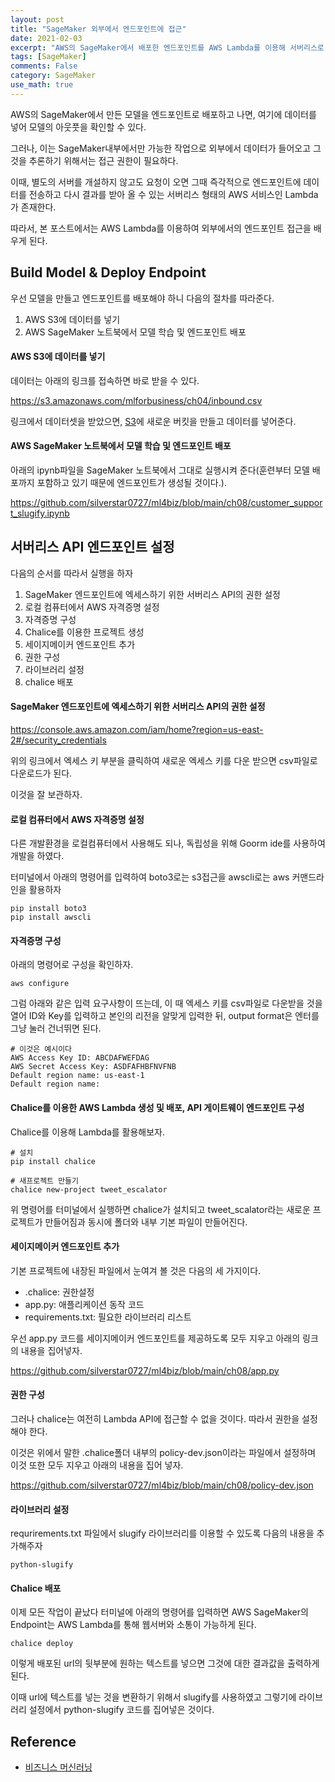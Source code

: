 ```yaml
---
layout: post
title: "SageMaker 외부에서 엔드포인트에 접근"
date: 2021-02-03
excerpt: "AWS의 SageMaker에서 배포한 엔드포인트를 AWS Lambda를 이용해 서버리스로 외부에서 접근하는 방법을 배운다."
tags: [SageMaker]
comments: False
category: SageMaker
use_math: true
---
```


AWS의 SageMaker에서 만든 모델을 엔드포인트로 배포하고 나면, 여기에 데이터를 넣어 모델의 아웃풋을 확인할 수 있다.

그러나, 이는 SageMaker내부에서만 가능한 작업으로 외부에서 데이터가 들어오고 그것을 추론하기 위해서는 접근 권한이 필요하다.

이때, 별도의 서버를 개설하지 않고도 요청이 오면 그때 즉각적으로 엔드포인트에 데이터를 전송하고 다시 결과를 받아 올 수 있는 서버리스 형태의 AWS 서비스인 Lambda가 존재한다.

따라서, 본 포스트에서는 AWS Lambda를 이용하여 외부에서의 엔드포인트 접근을 배우게 된다.

## Build Model & Deploy Endpoint
우선 모델을 만들고 엔드포인트를 배포해야 하니 다음의 절차를 따라준다.
1. AWS S3에 데이터를 넣기
2. AWS SageMaker 노트북에서 모델 학습 및 엔드포인트 배포

#### AWS S3에 데이터를 넣기
데이터는 아래의 링크를 접속하면 바로 받을 수 있다.

https://s3.amazonaws.com/mlforbusiness/ch04/inbound.csv

링크에서 데이터셋을 받았으면, [S3](https://s3.console.aws.amazon.com/s3/home?region=us-east-2)에 새로운 버킷을 만들고 데이터를 넣어준다.

#### AWS SageMaker 노트북에서 모델 학습 및 엔드포인트 배포
아래의 ipynb파일을 SageMaker 노트북에서 그대로 실행시켜 준다(훈련부터 모델 배포까지 포함하고 있기 때문에 엔드포인트가 생성될 것이다.).

https://github.com/silverstar0727/ml4biz/blob/main/ch08/customer_support_slugify.ipynb

## 서버리스 API 엔드포인트 설정
다음의 순서를 따라서 실행을 하자

1. SageMaker 엔드포인트에 엑세스하기 위한 서버리스 API의 권한 설정
2. 로컬 컴퓨터에서 AWS 자격증명 설정
3. 자격증명 구성
4. Chalice를 이용한 프로젝트 생성
5. 세이지메이커 엔드포인트 추가
6. 권한 구성
7. 라이브러리 설정
8. chalice 배포

#### SageMaker 엔드포인트에 엑세스하기 위한 서버리스 API의 권한 설정
https://console.aws.amazon.com/iam/home?region=us-east-2#/security_credentials

위의 링크에서 엑세스 키 부분을 클릭하여 새로운 엑세스 키를 다운 받으면 csv파일로 다운로드가 된다.

이것을 잘 보관하자.

#### 로컬 컴퓨터에서 AWS 자격증명 설정
다른 개발환경을 로컬컴퓨터에서 사용해도 되나, 독립성을 위해 Goorm ide를 사용하여 개발을 하였다.

터미널에서 아래의 명령어를 입력하여 boto3로는 s3접근을 awscli로는 aws 커맨드라인을 활용하자
~~~
pip install boto3
pip install awscli
~~~

#### 자격증명 구성
아래의 명령어로 구성을 확인하자.
~~~
aws configure
~~~

그럼 아래와 같은 입력 요구사항이 뜨는데, 이 때 엑세스 키를 csv파일로 다운받을 것을 열어 ID와 Key를 입력하고 본인의 리전을 알맞게 입력한 뒤, output format은 엔터를 그냥 눌러 건너뛰면 된다.
~~~
# 이것은 예시이다
AWS Access Key ID: ABCDAFWEFDAG
AWS Secret Access Key: ASDFAFHBFNVFNB
Default region name: us-east-1
Default region name: 
~~~

#### Chalice를 이용한 AWS Lambda 생성 및 배포, API 게이트웨이 엔드포인트 구성
Chalice를 이용해 Lambda를 활용해보자.
~~~
# 설치
pip install chalice

# 새프로젝트 만들기
chalice new-project tweet_escalator
~~~

위 명령어를 터미널에서 실행하면 chalice가 설치되고 tweet_scalator라는 새로운 프로젝트가 만들어짐과 동시에 폴더와 내부 기본 파일이 만들어진다.

#### 세이지메이커 엔드포인트 추가
기본 프로젝트에 내장된 파일에서 눈여겨 볼 것은 다음의 세 가지이다.
* .chalice: 권한설정
* app.py: 애플리케이션 동작 코드
* requirements.txt: 필요한 라이브러리 리스트

우선 app.py 코드를 세이지메이커 엔드포인트를 제공하도록 모두 지우고 아래의 링크의 내용을 집어넣자.

https://github.com/silverstar0727/ml4biz/blob/main/ch08/app.py

#### 권한 구성
그러나 chalice는 여전히 Lambda API에 접근할 수 없을 것이다. 따라서 권한을 설정해야 한다.

이것은 위에서 말한 .chalice폴더 내부의 policy-dev.json이라는 파일에서 설정하며 이것 또한 모두 지우고 아래의 내용을 집어 넣자.

https://github.com/silverstar0727/ml4biz/blob/main/ch08/policy-dev.json


#### 라이브러리 설정
requrirements.txt 파일에서 slugify 라이브러리를 이용할 수 있도록 다음의 내용을 추가해주자
~~~
python-slugify
~~~

#### Chalice 배포
이제 모든 작업이 끝났다 터미널에 아래의 명령어를 입력하면 AWS SageMaker의 Endpoint는 AWS Lambda를 통해 웹서버와 소통이 가능하게 된다.

~~~
chalice deploy
~~~

이렇게 배포된 url의 뒷부분에 원하는 텍스트를 넣으면 그것에 대한 결과값을 출력하게 된다.

이때 url에 텍스트를 넣는 것을 변환하기 위해서 slugify를 사용하였고 그렇기에 라이브러리 설정에서 python-slugify 코드를 집어넣은 것이다.

## Reference
* [비즈니스 머신러닝](http://www.kyobobook.co.kr/product/detailViewKor.laf?mallGb=KOR&ejkGb=KOR&barcode=9791195511747&orderClick=JAj)
